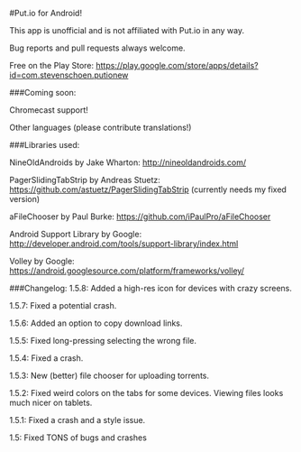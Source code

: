 #Put.io for Android!

This app is unofficial and is not affiliated with Put.io in any way.

Bug reports and pull requests always welcome.

Free on the Play Store: https://play.google.com/store/apps/details?id=com.stevenschoen.putionew


###Coming soon:

Chromecast support!
	
Other languages (please contribute translations!)

###Libraries used:

NineOldAndroids by Jake Wharton: http://nineoldandroids.com/
	
PagerSlidingTabStrip by Andreas Stuetz: https://github.com/astuetz/PagerSlidingTabStrip (currently needs my fixed version)
	
aFileChooser by Paul Burke: https://github.com/iPaulPro/aFileChooser
	
Android Support Library by Google: http://developer.android.com/tools/support-library/index.html
	
Volley by Google: https://android.googlesource.com/platform/frameworks/volley/

###Changelog:
1.5.8:
	Added a high-res icon for devices with crazy screens.

1.5.7:
	Fixed a potential crash.

1.5.6:
	Added an option to copy download links.

1.5.5:
	Fixed long-pressing selecting the wrong file.

1.5.4:
	Fixed a crash.

1.5.3:
	New (better) file chooser for uploading torrents.

1.5.2:
	Fixed weird colors on the tabs for some devices.
	Viewing files looks much nicer on tablets.

1.5.1:
	Fixed a crash and a style issue.

1.5:
	Fixed TONS of bugs and crashes
